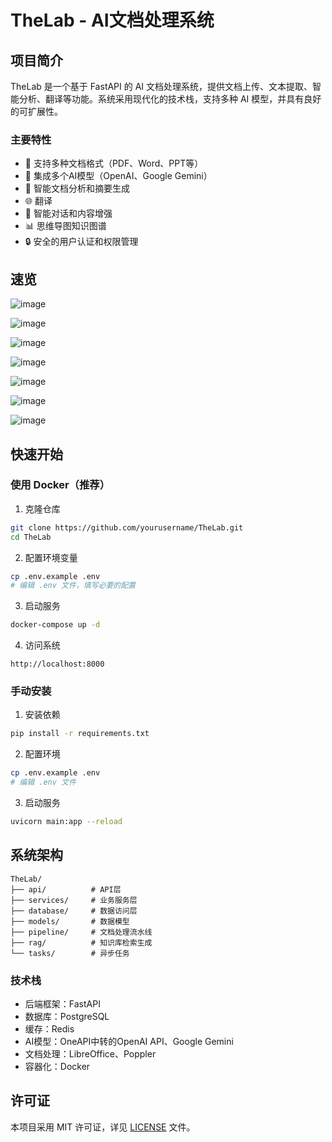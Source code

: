 # TheLab - AI文档处理系统

## 项目简介

TheLab 是一个基于 FastAPI 的 AI 文档处理系统，提供文档上传、文本提取、智能分析、翻译等功能。系统采用现代化的技术栈，支持多种 AI 模型，并具有良好的可扩展性。

### 主要特性

- 🚀 支持多种文档格式（PDF、Word、PPT等）
- 🤖 集成多个AI模型（OpenAI、Google Gemini）
- 📝 智能文档分析和摘要生成
- 🌐 翻译
- 💬 智能对话和内容增强
- 📊 思维导图知识图谱
- 🔒 安全的用户认证和权限管理

## 速览

![image](https://github.com/user-attachments/assets/68e7a45c-47ef-4d7c-9cd4-03610be1547e)

![image](https://github.com/user-attachments/assets/9bef7521-93a4-4ee2-a350-ad5c597a7f0b)

![image](https://github.com/user-attachments/assets/13dd7742-d7c6-4957-b6ab-bb424916da6d)

![image](https://github.com/user-attachments/assets/57e4b39f-a8db-4087-b6a1-2bc194b811ab)

![image](https://github.com/user-attachments/assets/bc325d0e-617c-450b-a465-75d3938d47c9)

![image](https://github.com/user-attachments/assets/9efddb92-e61a-4bb3-baf8-3547cbfdc34f)

![image](https://github.com/user-attachments/assets/f42300f1-1b89-4a46-8f94-3489c555bdcd)

## 快速开始

### 使用 Docker（推荐）

1. 克隆仓库
```bash
git clone https://github.com/yourusername/TheLab.git
cd TheLab
```

2. 配置环境变量
```bash
cp .env.example .env
# 编辑 .env 文件，填写必要的配置
```

3. 启动服务
```bash
docker-compose up -d
```

4. 访问系统
```
http://localhost:8000
```

### 手动安装

1. 安装依赖
```bash
pip install -r requirements.txt
```

2. 配置环境
```bash
cp .env.example .env
# 编辑 .env 文件
```

3. 启动服务
```bash
uvicorn main:app --reload
```

## 系统架构

```
TheLab/
├── api/          # API层
├── services/     # 业务服务层
├── database/     # 数据访问层
├── models/       # 数据模型
├── pipeline/     # 文档处理流水线
├── rag/          # 知识库检索生成
└── tasks/        # 异步任务
```

### 技术栈

- 后端框架：FastAPI
- 数据库：PostgreSQL
- 缓存：Redis
- AI模型：OneAPI中转的OpenAI API、Google Gemini
- 文档处理：LibreOffice、Poppler
- 容器化：Docker

## 许可证

本项目采用 MIT 许可证，详见 [LICENSE](LICENSE) 文件。
